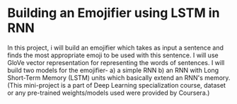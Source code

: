 # Building an Emojifier using LSTM in RNN
In this project, i will build an emojifier which takes as input a sentence and finds the most appropriate emoji to be used with this sentence.
I will use GloVe vector representation for representing the words of sentences.
I will build two models for the emojifier-
 a) a simple RNN
 b) an RNN with Long Short-Term Memory (LSTM) units which basically extend an RNN's memory.
 (This mini-project is a part of Deep Learning specialization course, dataset or any pre-trained weights/models used were provided by Coursera.)
